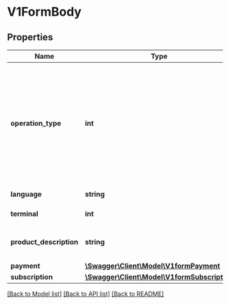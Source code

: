 # V1FormBody

## Properties
Name | Type | Description | Notes
------------ | ------------- | ------------- | -------------
**operation_type** | **int** | PAYCOMET operation type (ID 1 - authorization, 3 - preauthorization, 9 - subscription, 107 - tokenization, 114 - authorization by reference, 116 - dcc authorization). | 
**language** | **string** | Language for user interface. | [optional] 
**terminal** | **int** | Product or terminal Id | [optional] 
**product_description** | **string** | Product description (only in 107 - tokenization). | [optional] 
**payment** | [**\Swagger\Client\Model\V1formPayment**](V1formPayment.md) |  | [optional] 
**subscription** | [**\Swagger\Client\Model\V1formSubscription**](V1formSubscription.md) |  | [optional] 

[[Back to Model list]](../../README.md#documentation-for-models) [[Back to API list]](../../README.md#documentation-for-api-endpoints) [[Back to README]](../../README.md)

